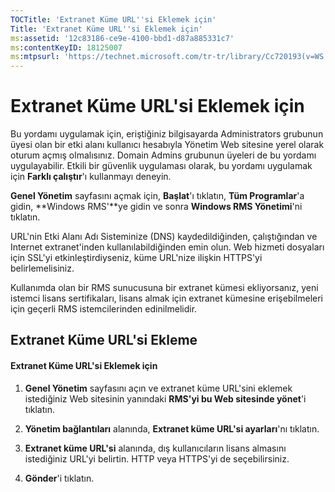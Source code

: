 ```yaml
---
TOCTitle: 'Extranet Küme URL''si Eklemek için'
Title: 'Extranet Küme URL''si Eklemek için'
ms:assetid: '12c83186-ce9e-4100-bbd1-d87a885331c7'
ms:contentKeyID: 18125007
ms:mtpsurl: 'https://technet.microsoft.com/tr-tr/library/Cc720193(v=WS.10)'
---
```


Extranet Küme URL'si Eklemek için
=================================

Bu yordamı uygulamak için, eriştiğiniz bilgisayarda Administrators grubunun üyesi olan bir etki alanı kullanıcı hesabıyla Yönetim Web sitesine yerel olarak oturum açmış olmalısınız. Domain Admins grubunun üyeleri de bu yordamı uygulayabilir. Etkili bir güvenlik uygulaması olarak, bu yordamı uygulamak için **Farklı çalıştır**'ı kullanmayı deneyin.

**Genel Yönetim** sayfasını açmak için, **Başlat**'ı tıklatın, **Tüm Programlar**'a gidin, **Windows RMS'**ye gidin ve sonra **Windows RMS Yönetimi**'ni tıklatın.

URL'nin Etki Alanı Adı Sisteminize (DNS) kaydedildiğinden, çalıştığından ve Internet extranet'inden kullanılabildiğinden emin olun. Web hizmeti dosyaları için SSL'yi etkinleştirdiyseniz, küme URL'nize ilişkin HTTPS'yi belirlemelisiniz.

Kullanımda olan bir RMS sunucusuna bir extranet kümesi ekliyorsanız, yeni istemci lisans sertifikaları, lisans almak için extranet kümesine erişebilmeleri için geçerli RMS istemcilerinden edinilmelidir.

Extranet Küme URL'si Ekleme
---------------------------

#### Extranet Küme URL'si Eklemek için

1.  **Genel Yönetim** sayfasını açın ve extranet küme URL'sini eklemek istediğiniz Web sitesinin yanındaki **RMS'yi bu Web sitesinde yönet**'i tıklatın.

2.  **Yönetim bağlantıları** alanında, **Extranet küme URL'si ayarları**'nı tıklatın.

3.  **Extranet küme URL'si** alanında, dış kullanıcıların lisans almasını istediğiniz URL'yi belirtin. HTTP veya HTTPS'yi de seçebilirsiniz.

4.  **Gönder**'i tıklatın.
